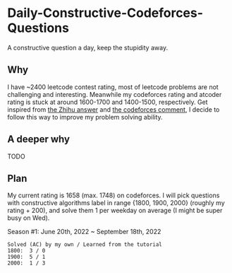 # Daily-Constructive-Codeforces-Questions
A constructive question a day, keep the stupidity away.

## Why

I have ~2400 leetcode contest rating, most of leetcode problems are not challenging and interesting. Meanwhile my codeforces rating and atcoder rating is stuck at around 1600-1700 and 1400-1500, respectively. Get inspired from [the Zhihu answer](https://www.zhihu.com/question/339795230/answer/868748153) and [the codeforces comment](https://codeforces.com/blog/entry/66715?#comment-507869), I decide to follow this way to improve my problem solving ability.

## A deeper why

TODO

## Plan

My current rating is 1658 (max. 1748) on codeforces. I will pick questions with constructive algorithms label in range {1800, 1900, 2000} (roughly my rating + 200), and solve them 1 per weekday on average (I might be super busy on Wed). 

Season #1:
June 20th, 2022 ~ September 18th, 2022

```
Solved (AC) by my own / Learned from the tutorial
1800:  3 / 0
1900:  5 / 1
2000:  1 / 3
```